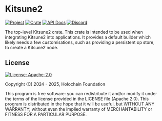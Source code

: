 # Kitsune2

[![Project](https://img.shields.io/badge/project-kitsune2-purple.svg?style=flat-square)](https://github.com/holochain/kitsune2)
[![Crate](https://img.shields.io/crates/v/kitsune2.svg)](https://crates.io/crates/kitsune2)
[![API Docs](https://docs.rs/kitsune2/badge.svg)](https://docs.rs/kitsune2)
[![Discord](https://img.shields.io/badge/Discord-blue.svg?style=flat-square)](https://discord.gg/k55DS5dmPH)

The top-level Kitsune2 crate. This crate is intended to be used when integrating Kitsune2 into applications. It 
provides a default builder which likely needs a few customisations, such as providing a persistent op store, to create
a Kitsune2 node.

## License
[![License: Apache-2.0](https://img.shields.io/badge/License-Apache%202.0-blue.svg)](https://www.apache.org/licenses/LICENSE-2.0)

Copyright (C) 2024 - 2025, Holochain Foundation

This program is free software: you can redistribute it and/or modify it under the terms of the license
provided in the LICENSE file (Apache 2.0).  This program is distributed in the hope that it will be useful,
but WITHOUT ANY WARRANTY; without even the implied warranty of MERCHANTABILITY or FITNESS FOR A PARTICULAR
PURPOSE.
